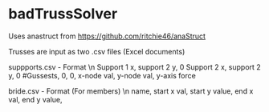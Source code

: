 # badTrussSolver

Uses anastruct from https://github.com/ritchie46/anaStruct

Trusses are input as two .csv files (Excel documents)


suppports.csv - Format \n
      Support 1 x, support 2 y, 0
      Support 2 x, support 2 y, 0
      #Gussests,             0, 0,
      x-node val,   y-node val, y-axis force
      
  
bride.csv - Format (For members) \n
      name, start x val, start y value, end x val, end y value,
